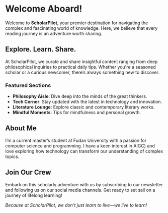 # Welcome Aboard!

Welcome to **ScholarPilot**, your premier destination for navigating the complex and fascinating world of knowledge. Here, we believe that every reading journey is an adventure worth sharing.

## Explore. Learn. Share.

At ScholarPilot, we curate and share insightful content ranging from deep philosophical inquiries to practical daily tips. Whether you're a seasoned scholar or a curious newcomer, there’s always something new to discover.

### Featured Sections

- **Philosophy Aisle**: Dive deep into the minds of the great thinkers.
- **Tech Corner**: Stay updated with the latest in technology and innovation.
- **Literature Lounge**: Explore classic and contemporary literary works.
- **Mindful Moments**: Tips for mindfulness and personal growth.


## About Me

I’m a current master’s student at Fudan University with a passion for computer science and programming. I have a keen interest in AIGC) and love exploring how technology can transform our understanding of complex topics. 


## Join Our Crew

Embark on this scholarly adventure with us by subscribing to our newsletter and following us on our social media channels. Get ready to set sail on a journey of lifelong learning!

*Because at ScholarPilot, we don't just learn to live—we live to learn!*
